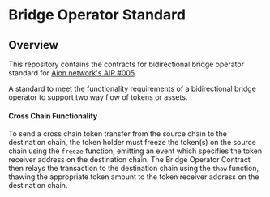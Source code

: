 # Bridge Operator Standard

## Overview

This repository contains the contracts for bidirectional bridge operator standard for [Aion network's AIP #005](https://github.com/Mavennet/AIP/blob/master/AIP-005/AIP%23005.md). 

A standard to meet the functionality requirements of a bidirectional bridge operator to support two way flow of tokens or assets.

#### Cross Chain Functionality

To send a cross chain token transfer from the source chain to the destination chain, the token holder must freeze the token(s) on the source chain using the `freeze` function, emitting an event which specifies the token receiver address on the destination chain. The Bridge Operator Contract then relays the transaction to the destination chain using the `thaw` function, thawing the appropriate token amount to the token receiver address on the destination chain.